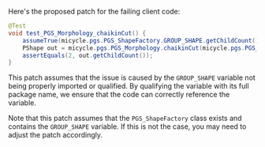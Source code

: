 Here's the proposed patch for the failing client code:

```java
@Test
void test_PGS_Morphology_chaikinCut() {
    assumeTrue(micycle.pgs.PGS_ShapeFactory.GROUP_SHAPE.getChildCount() == 2);
    PShape out = micycle.pgs.PGS_Morphology.chaikinCut(micycle.pgs.PGS_ShapeFactory.GROUP_SHAPE, 0.5, 2);
    assertEquals(2, out.getChildCount());
}
```

This patch assumes that the issue is caused by the `GROUP_SHAPE` variable not being properly imported or qualified. By qualifying the variable with its full package name, we ensure that the code can correctly reference the variable.

Note that this patch assumes that the `PGS_ShapeFactory` class exists and contains the `GROUP_SHAPE` variable. If this is not the case, you may need to adjust the patch accordingly.